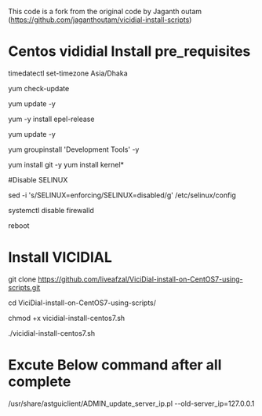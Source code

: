 This code is a fork from the original code by Jaganth outam (https://github.com/jaganthoutam/vicidial-install-scripts)

# Centos vididial Install pre_requisites

timedatectl set-timezone Asia/Dhaka

yum check-update

yum update -y

yum -y install epel-release

yum update -y

yum groupinstall 'Development Tools' -y

yum install git -y
yum install kernel*

#Disable SELINUX

sed -i 's/SELINUX=enforcing/SELINUX=disabled/g' /etc/selinux/config    

systemctl disable firewalld

reboot


# Install VICIDIAL

git clone https://github.com/liveafzal/ViciDial-install-on-CentOS7-using-scripts.git

cd ViciDial-install-on-CentOS7-using-scripts/

chmod +x vicidial-install-centos7.sh

./vicidial-install-centos7.sh

# Excute Below command after all complete

/usr/share/astguiclient/ADMIN_update_server_ip.pl --old-server_ip=127.0.0.1
